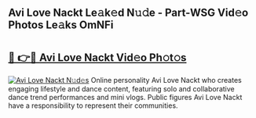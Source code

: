 ## Avi Love Nackt Le𝚊k𝚎d N𝚞𝚍e - Part-WSG Vid𝚎o Photos Le𝚊ks OmNFi

# <h2><a href="http://fb7cuo6.evod.top/?m=Avi+Love+Nackt">🔗 👉🔴 Avi Love Nackt Vid𝚎o Ph𝚘t𝚘s</a></h2>

[![Avi Love Nackt N𝚞d𝚎s](https://i.imgur.com/8V9OHl7.gif)](http://fb7cuo6.evod.top/?m=Avi+Love+Nackt)
Online personality Avi Love Nackt who creates engaging lifestyle and dance content, featuring solo and collaborative dance trend performances and mini vlogs. Public figures Avi Love Nackt have a responsibility to represent their communities. 

